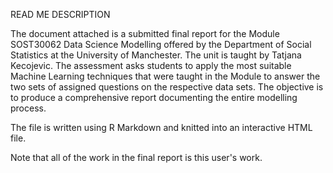 READ ME DESCRIPTION

The document attached is a submitted final report for the Module SOST30062 Data Science Modelling offered by the Department of Social Statistics at the University of Manchester. 
The unit is taught by Tatjana Kecojevic. 
The assessment asks students to apply the most suitable Machine Learning techniques that were taught in the Module to answer the two sets of assigned questions on the respective data sets.
The objective is to produce a comprehensive report documenting the entire modelling process.

The file is written using R Markdown and knitted into an interactive HTML file.

Note that all of the work in the final report is this user's work.



